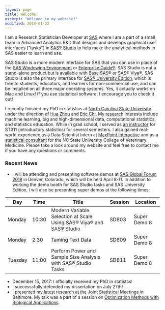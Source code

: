 ```yaml
---
layout: page
title: Welcome!
excerpt: "Welcome to my website!"
modified: 2018-01-22
---
```


I am a Research Statistician Developer at [SAS](https://www.sas.com/) where I am a part of a small team in Advanced Analytics R&D that designs and develops graphical user interfaces ("tasks") in [SAS® Studio](https://www.sas.com/en_us/software/studio.html) to help make the analytical methods in SAS easier to learn and use.  

SAS Studio is a more modern interface for SAS that you can use in place of the [SAS Windowing Environment](http://documentation.sas.com/?docsetId=lrcon&docsetTarget=n1039zk8bk9aton1fmbm7z2wji3k.htm&docsetVersion=9.4&locale=en#n1nc2xs6ihxuaon1l5ws6gsiy5ht) or [Enterprise Guide®](https://www.sas.com/en_us/software/enterprise-guide.html).  SAS Studio is not a stand-alone product but is available with [Base SAS®](https://www.sas.com/en_us/software/base-sas.html) or [SAS® Viya®](https://www.sas.com/en_us/software/viya.html).  SAS Studio is also the primary interface for [SAS® University Edition](https://www.sas.com/en_us/software/university-edition.html), which is free to students, educators, and learners for non-commercial use, and can be installed on all three major operating systems.  Yes, it actually works on Mac and Linux!  If you use statistical software, I encourage you to check it out!

I recently finished my PhD in statistics at [North Carolina State University](http://www.ncsu.edu) under the direction of [Hua Zhou](http://hua-zhou.github.io/) and [Eric Chi](http://www.ericchi.com).  My [research](http://brgaines.github.io/research/) interests include machine learning, big and high-dimensional data, computational statistics, and statistics education.  While in grad school, I served as [an instructor](http://brgaines.github.io/teaching/) for ST311 (introductory statistics) for several semesters.  I also gained real-world experience as a Data Scientist Intern at [MaxPoint Interactive](http://maxpoint.com/us) and as a [statistical consultant](http://brgaines.github.io/consulting/) for the NC State University College of Veterinary Medicine.  Please take a look around my website and feel free to contact me if you have any questions or comments.



### Recent News
* I will be attending and presenting software demos at [SAS Global Forum 2018](https://www.sas.com/en_us/events/sas-global-forum.html) in Denver, Colorado, which will be held April 8-11.  In addition to working the demo booth for SAS Studio tasks and SAS University Edition, I will also be presenting super demos at the following times:

| Day     | Time  | Title                                                               | Session | Location     |
|---------|-------|---------------------------------------------------------------------|---------|--------------|
| Monday  | 10:30 | Modern Variable Selection at Scale Using SAS® Viya® and SAS® Studio | SD803   | Super Demo 8 |
| Monday  | 2:30  | Taming Text Data                                                    | SD809   | Super Demo 8 |
| Tuesday | 11:00 | Perform Power and Sample Size Analysis with SAS® Studio Tasks       | SD811   | Super Demo 8 |

* December 15, 2017: I officially received my PhD in statistcs!
* I successsfully defended my dissertation on July 27th!
* I presented my latest [research](http://brgaines.github.io/research/) at the [Joint Statistical Meetings](https://ww2.amstat.org/meetings/jsm/2017/) in Baltimore.  My talk was a part of a session on [Optimization Methods with Biological Applications](https://ww2.amstat.org/meetings/jsm/2017/onlineprogram/ActivityDetails.cfm?SessionID=214213).


